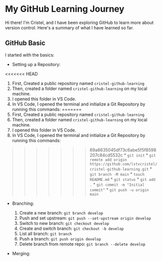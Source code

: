 # My GitHub Learning Journey

Hi there! I'm Cristel, and I have been exploring GitHub to learn more about version control. Here's a summary of what I have learned so far.

## GitHub Basic

I started with the basics:

* Setting up a Repository:

<<<<<<< HEAD
  1.  First, Created a public repository named `cristel-github-learning`
  2.  Then, created a folder named `cristel-github-learning` on my local machine.
  3.  I opened this folder in VS Code.
  4.  In VS Code, I opened the terminal and initialize a Git Repository by running this commands:
=======
  1. First, Created a public repository named `cristel-github-learning`
  2. Then, created a folder named `cristel-github-learning` on my local machine.
  3. I opened this folder in VS Code.
  4. In VS Code, I opened the terminal and initialize a Git Repository by running this commands:
>>>>>>> 69a8635045df73c6abe5f5f8598207c84cd5532c
     * `git init`
     * `git remote add origin https://github.com/lstvcristel/cristel-github-learning.git`
     * `git branch -M main`
     * `touch README.md`
     * `git status`
     * `git add .`
     * `git commit -m "Initial commit"`
     * `git push -u origin main`

* Branching:

  1. Create a new branch: `git branch develop`
  2. Push and set upstream: `git push --set-upstream origin develop`
  3. Switch to new branch: `git checkout develop`
  4. Create and switch branch: `git checkout -b develop`
  5. List all branch: `git branch`
  6. Push a branch: `git push origin develop`
  7. Delete branch from remote repo: `git branch --delete develop`

* Merging:

